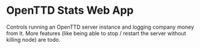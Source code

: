 OpenTTD Stats Web App
=====================

Controls running an OpenTTD server instance and logging company money from it.
More features (like being able to stop / restart the server without killing node) are todo.